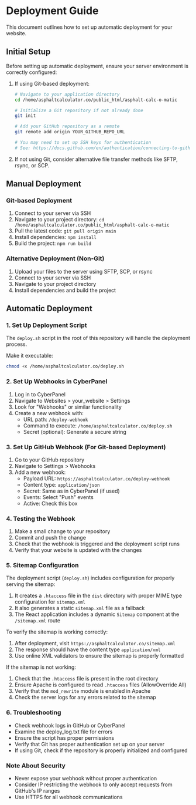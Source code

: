 
# Deployment Guide

This document outlines how to set up automatic deployment for your website.

## Initial Setup

Before setting up automatic deployment, ensure your server environment is correctly configured:

1. If using Git-based deployment:
   ```bash
   # Navigate to your application directory
   cd /home/asphaltcalculator.co/public_html/asphalt-calc-o-matic
   
   # Initialize a Git repository if not already done
   git init
   
   # Add your GitHub repository as a remote
   git remote add origin YOUR_GITHUB_REPO_URL
   
   # You may need to set up SSH keys for authentication
   # See: https://docs.github.com/en/authentication/connecting-to-github-with-ssh
   ```

2. If not using Git, consider alternative file transfer methods like SFTP, rsync, or SCP.

## Manual Deployment

### Git-based Deployment
1. Connect to your server via SSH
2. Navigate to your project directory: `cd /home/asphaltcalculator.co/public_html/asphalt-calc-o-matic`
3. Pull the latest code: `git pull origin main`
4. Install dependencies: `npm install`
5. Build the project: `npm run build`

### Alternative Deployment (Non-Git)
1. Upload your files to the server using SFTP, SCP, or rsync
2. Connect to your server via SSH
3. Navigate to your project directory
4. Install dependencies and build the project

## Automatic Deployment

### 1. Set Up Deployment Script

The `deploy.sh` script in the root of this repository will handle the deployment process.

Make it executable:
```bash
chmod +x /home/asphaltcalculator.co/deploy.sh
```

### 2. Set Up Webhooks in CyberPanel

1. Log in to CyberPanel
2. Navigate to Websites > your_website > Settings
3. Look for "Webhooks" or similar functionality
4. Create a new webhook with:
   - URL path: `/deploy-webhook`
   - Command to execute: `/home/asphaltcalculator.co/deploy.sh`
   - Secret (optional): Generate a secure string

### 3. Set Up GitHub Webhook (For Git-based Deployment)

1. Go to your GitHub repository
2. Navigate to Settings > Webhooks
3. Add a new webhook:
   - Payload URL: `https://asphaltcalculator.co/deploy-webhook`
   - Content type: `application/json`
   - Secret: Same as in CyberPanel (if used)
   - Events: Select "Push" events
   - Active: Check this box

### 4. Testing the Webhook

1. Make a small change to your repository
2. Commit and push the change
3. Check that the webhook is triggered and the deployment script runs
4. Verify that your website is updated with the changes

### 5. Sitemap Configuration

The deployment script (`deploy.sh`) includes configuration for properly serving the sitemap:

1. It creates a `.htaccess` file in the `dist` directory with proper MIME type configuration for `sitemap.xml`
2. It also generates a static `sitemap.xml` file as a fallback
3. The React application includes a dynamic `Sitemap` component at the `/sitemap.xml` route

To verify the sitemap is working correctly:
1. After deployment, visit `https://asphaltcalculator.co/sitemap.xml`
2. The response should have the content type `application/xml`
3. Use online XML validators to ensure the sitemap is properly formatted

If the sitemap is not working:
1. Check that the `.htaccess` file is present in the root directory
2. Ensure Apache is configured to read `.htaccess` files (AllowOverride All)
3. Verify that the `mod_rewrite` module is enabled in Apache
4. Check the server logs for any errors related to the sitemap

### 6. Troubleshooting

- Check webhook logs in GitHub or CyberPanel
- Examine the deploy_log.txt file for errors
- Ensure the script has proper permissions
- Verify that Git has proper authentication set up on your server
- If using Git, check if the repository is properly initialized and configured

### Note About Security

- Never expose your webhook without proper authentication
- Consider IP restricting the webhook to only accept requests from GitHub's IP ranges
- Use HTTPS for all webhook communications
